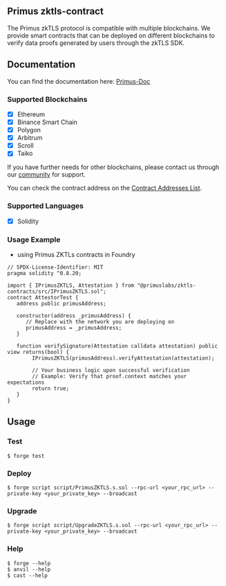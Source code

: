 ## Primus zktls-contract

The Primus zkTLS protocol is compatible with multiple blockchains. We provide smart contracts that can be deployed on different blockchains to verify data proofs generated by users through the zkTLS SDK.

## Documentation

You can find the documentation here:
[Primus-Doc](https://docs.primuslabs.xyz/)

### Supported Blockchains

- [x] Ethereum
- [x] Binance Smart Chain
- [x] Polygon
- [x] Arbitrum
- [x] Scroll
- [x] Taiko

If you have further needs for other blockchains, please contact us through our [community](https://discord.gg/AYGSqCkZTz) for support.

You can check the contract address on the [Contract Addresses List](https://docs.primuslabs.xyz/data-verification/zk-tls-sdk/solidity/overview/).

### Supported Languages

- [x] Solidity

### Usage Example

- using Primus ZKTLs contracts in Foundry

```solidity
// SPDX-License-Identifier: MIT
pragma solidity ^0.8.20;

import { IPrimusZKTLS, Attestation } from "@primuslabs/zktls-contracts/src/IPrimusZKTLS.sol";
contract AttestorTest {
   address public primusAddress;

   constructor(address _primusAddress) {
      // Replace with the network you are deploying on
      primusAddress = _primusAddress;
   }

   function verifySignature(Attestation calldata attestation) public view returns(bool) {
        IPrimusZKTLS(primusAddress).verifyAttestation(attestation);

        // Your business logic upon successful verification
        // Example: Verify that proof.context matches your expectations
        return true;
   }
}

```

## Usage

### Test

```shell
$ forge test
```

### Deploy

```shell
$ forge script script/PrimusZKTLS.s.sol --rpc-url <your_rpc_url> --private-key <your_private_key> --broadcast
```

### Upgrade

```shell
$ forge script script/UpgradeZKTLS.s.sol --rpc-url <your_rpc_url> --private-key <your_private_key> --broadcast

```

### Help

```shell
$ forge --help
$ anvil --help
$ cast --help
```
